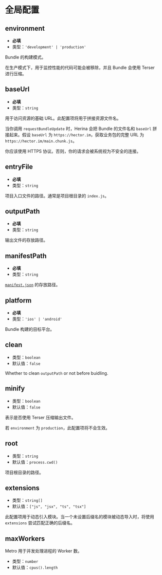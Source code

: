 # 全局配置

## environment

- **必填**
- 类型：`'development' | 'production'`

Bundle 的构建模式。

在生产模式下，用于监控性能的代码可能会被移除，并且 Bundle 会使用 Terser 进行压缩。

## baseUrl

- **必填**
- 类型：`string`

用于访问资源的基础 URL。此配置项将用于拼接资源文件名。

当你调用 `requestBundleUpdate` 时，Herina 会把 Bundle 的文件名和 `baseUrl` 拼接起来。假设 `baseUrl` 为 `https://hector.im`，获取业务包的完整 URL 为 `https://hector.im/main.chunk.js`。

你应该使用 HTTPS 协议。否则，你的请求会被系统视为不安全的连接。

## entryFile

- **必填**
- 类型：`string`

项目入口文件的路径。通常是项目根目录的 `index.js`。

## outputPath

- **必填**
- 类型：`string`

输出文件的存放路径。

## manifestPath

- **必填**
- 类型：`string`

[`manifest.json`](/zh-cn/guide/concepts.html#manifest-json) 的存放路径。

## platform

- **必填**
- 类型：`'ios' | 'android'`

Bundle 构建的目标平台。

## clean

- 类型：`boolean`
- 默认值：`false`

Whether to clean `outputPath` or not before buidling.

## minify

- 类型：`boolean`
- 默认值：`false`

表示是否使用 Terser 压缩输出文件。

若 `environment` 为 `production`，此配置项将不会生效。

## root

- 类型：`string`
- 默认值：`process.cwd()`

项目根目录的路径。

## extensions

- 类型：`string[]`
- 默认值：`["js", "jsx", "ts", "tsx"]`

此配置项用于动态引入模块。当一个未设置后缀名的模块被动态导入时，将使用 `extensions` 尝试匹配正确的后缀名。

## maxWorkers

Metro 用于并发处理进程的 Worker 数。

- 类型：`number`
- 默认值：`cpus().length`
